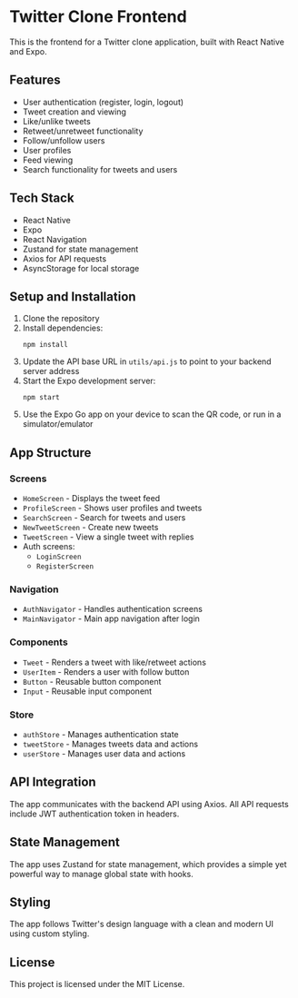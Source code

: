 # Twitter Clone Frontend

This is the frontend for a Twitter clone application, built with React Native and Expo.

## Features

-   User authentication (register, login, logout)
-   Tweet creation and viewing
-   Like/unlike tweets
-   Retweet/unretweet functionality
-   Follow/unfollow users
-   User profiles
-   Feed viewing
-   Search functionality for tweets and users

## Tech Stack

-   React Native
-   Expo
-   React Navigation
-   Zustand for state management
-   Axios for API requests
-   AsyncStorage for local storage

## Setup and Installation

1. Clone the repository
2. Install dependencies:
    ```
    npm install
    ```
3. Update the API base URL in `utils/api.js` to point to your backend server address
4. Start the Expo development server:
    ```
    npm start
    ```
5. Use the Expo Go app on your device to scan the QR code, or run in a simulator/emulator

## App Structure

### Screens

-   `HomeScreen` - Displays the tweet feed
-   `ProfileScreen` - Shows user profiles and tweets
-   `SearchScreen` - Search for tweets and users
-   `NewTweetScreen` - Create new tweets
-   `TweetScreen` - View a single tweet with replies
-   Auth screens:
    -   `LoginScreen`
    -   `RegisterScreen`

### Navigation

-   `AuthNavigator` - Handles authentication screens
-   `MainNavigator` - Main app navigation after login

### Components

-   `Tweet` - Renders a tweet with like/retweet actions
-   `UserItem` - Renders a user with follow button
-   `Button` - Reusable button component
-   `Input` - Reusable input component

### Store

-   `authStore` - Manages authentication state
-   `tweetStore` - Manages tweets data and actions
-   `userStore` - Manages user data and actions

## API Integration

The app communicates with the backend API using Axios. All API requests include JWT authentication token in headers.

## State Management

The app uses Zustand for state management, which provides a simple yet powerful way to manage global state with hooks.

## Styling

The app follows Twitter's design language with a clean and modern UI using custom styling.

## License

This project is licensed under the MIT License.
